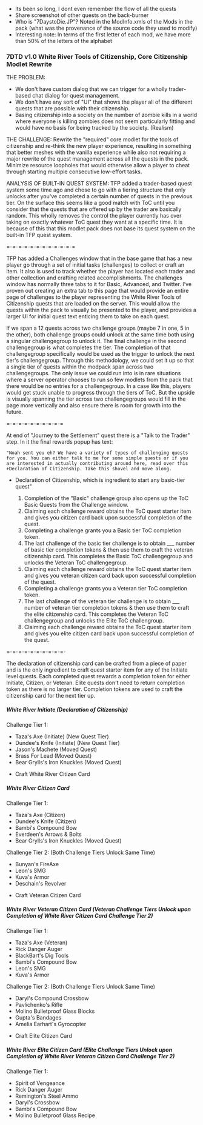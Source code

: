 * Its been so long, I dont even remember the flow of all the quests
* Share screenshot of other quests on the back-burner
* Who is "7DaystoDie.JP"? Noted in the ModInfo.xmls of the Mods in the pack (what was the provenance of the source code they used to modify)
* Interesting note: In terms of the first letter of each mod, we have more than 50% of the letters of the alphabet

### 7DTD v1.0 White River Tools of Citizenship, Core Citizenship Modlet Rewrite


THE PROBLEM:
* We don't have custom dialog that we can trigger for a wholly trader-based chat dialog for quest management.
* We don't have any sort of "UI" that shows the player all of the different quests that are possible with their citizenship.
* Basing citizenship into a society on the number of zombie kills in a world where everyone is killing zombies does not seem particularly fitting and would have no basis for being tracked by the society. (Realism)

THE CHALLENGE:
Rewrite the "required" core modlet for the tools of citizenship and re-think the new player experience, resulting in something that better meshes with the vanilla experience while also not requiring a major rewrite of the quest management across all the quests in the pack. Minimize resource loopholes that would otherwise allow a player to cheat through starting multiple consecutive low-effort tasks.

ANALYSIS OF BUILT-IN QUEST SYSTEM:
TFP added a trader-based quest system some time ago and chose to go with a tiering structure that only unlocks after you've completed a certain number of quests in the previous tier. On the surface this seems like a good match with ToC until you consider that the quests that are offered up by the trader are basically random. This wholly removes the control the player currently has over taking on exactly whatever ToC quest they want at a specific time. It is because of this that this modlet pack does not base its quest system on the built-in TFP quest system.

=-=-=-=-=-=-=-=-=-=-=-=

TFP has added a Challenges window that in the base game that has a new player go through a set of initial tasks (challenges) to collect or craft an item. It also is used to track whether the player has located each trader and other collection and crafting related accomplishments. The challenges window has normally three tabs to it for Basic, Advanced, and Twitter. I've proven out creating an extra tab to this page that would provide an entire page of challenges to the player representing the White River Tools of Citizenship quests that are loaded on the server. This would allow the quests within the pack to visually be presented to the player, and provides a larger UI for initial quest text enticing them to take on each quest.

If we span a 12 quests across two challenge groups (maybe 7 in one, 5 in the other), both challenge groups could unlock at the same time both using a singular challengegroup to unlock it. The final challenge in the second challengegroup is what completes the tier. The completion of that challengegroup specifically would be used as the trigger to unlock the next tier's challengegroup. Through this methodology, we could set it up so that a single tier of quests within the modpack span across two challengegroups. The only issue we could run into is in rare situations where a server operator chooses to run so few modlets from the pack that there would be no entries  for a challengegroup. In a case like this, players would get stuck unable to progress through the tiers of ToC. But the upside is visually spanning the tier across two challengegroups would fill in the page more vertically and also ensure there is room for growth into the future.

=-=-=-=-=-=-=-=-=-=

At end of "Journey to the Settlement" quest there is a "Talk to the Trader" step. In it the final rewards popup has text:

    "Noah sent you eh? We have a variety of types of challenging quests for you. You can either talk to me for some simple quests or if you are interested in actually contributing around here, read over this +Declaration of Citizenship. Take this shovel and move along.
+ Declaration of Citizenship, which is ingredient to start any basic-tier quest"


    1. Completion of the "Basic" challenge group also opens up the ToC Basic Quests from the Challenge window.
    2. Claiming each challenge reward obtains the ToC quest starter item and gives you citizen card back upon successful completion of the quest.
    3. Completing a challenge grants you a Basic tier ToC completion token.
    4. The last challenge of the basic tier challenge is to obtain ___ number of basic tier completion tokens & then use them to craft the veteran citizenship card. This completes the Basic ToC challengegroup and unlocks the Veteran ToC challengegroup.
    5. Claiming each challenge reward obtains the ToC quest starter item and gives you veteran citizen card back upon successful completion of the quest.
    6. Completing a challenge grants you a Veteran tier ToC completion token.
    7. The last challenge of the veteran tier challenge is to obtain ___ number of veteran tier completion tokens & then use them to craft the elite citizenship card. This completes the Veteran ToC challengegroup and unlocks the Elite ToC challengroup.
    8. Claiming each challenge reward obtains the ToC quest starter item and gives you elite citizen card back upon successful completion of the quest.

=-=-=-=-=-=-=-=-=-=-

The declaration of citizenship card can be crafted from a piece of paper and is the only ingredient to craft quest starter item for any of the Initiate level quests.
Each completed quest rewards a completion token for either Initiate, Citizen, or Veteran. Elite quests don't need to return completion token as there is no larger tier.
Completion tokens are used to craft the citizenship card for the next tier up. 

##### White River Initiate (Declaration of Citizenship)

Challenge Tier 1:
- Taza's Axe (Initiate) (New Quest Tier) 
- Dundee's Knife (Initiate) (New Quest Tier) 
- Jason's Machete (Moved Quest)
- Brass For Lead (Moved Quest) 
- Bear Grylls's Iron Knuckles (Moved Quest) 
+ Craft White River Citizen Card

##### White River Citizen Card

Challenge Tier 1:
- Taza's Axe (Citizen)
- Dundee's Knife (Citizen) 
- Bambi's Compound Bow 
- Everdeen's Arrows & Bolts 
- Bear Grylls's Iron Knuckles (Moved Quest) 

Challenge Tier 2: (Both Challenge Tiers Unlock Same Time)
- Bunyan's FireAxe 
- Leon's SMG 
- Kuva's Armor 
- Deschain's Revolver 
+ Craft Veteran Citizen Card

##### White River Veteran Citizen Card (Veteran Challenge Tiers Unlock upon Completion of White River Citizen Card Challenge Tier 2)

Challenge Tier 1:
- Taza's Axe (Veteran) 
- Rick Danger Auger 
- BlackBart's Dig Tools 
- Bambi's Compound Bow 
- Leon's SMG 
- Kuva's Armor 

Challenge Tier 2: (Both Challenge Tiers Unlock Same Time)
- Daryl's Compound Crossbow 
- Pavlichenko's Rifle 
- Molino Bulletproof Glass Blocks 
- Gupta's Bandages 
- Amelia Earhart's Gyrocopter 
+ Craft Elite Citizen Card

##### White River Elite Citizen Card (Elite Challenge Tiers Unlock upon Completion of White River Veteran Citizen Card Challenge Tier 2)

Challenge Tier 1:
- Spirit of Vengeance  
- Rick Danger Auger 
- Remington's Steel Ammo 
- Daryl's Crossbow 
- Bambi's Compound Bow 
- Molino Bulletproof Glass Recipe 